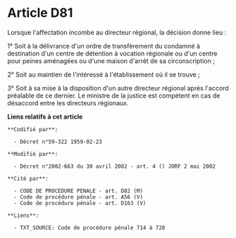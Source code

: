 # Article D81

Lorsque l'affectation incombe au directeur régional, la décision donne lieu :

1° Soit à la délivrance d'un ordre de transfèrement du condamné à destination d'un centre de détention à vocation régionale
ou d'un centre pour peines aménagées ou d'une maison d'arrêt de sa circonscription ;

2° Soit au maintien de l'intéressé à l'établissement où il se trouve ;

3° Soit à sa mise à la disposition d'un autre directeur régional après l'accord préalable de ce dernier. Le ministre de la
justice est compétent en cas de désaccord entre les directeurs régionaux.

**Liens relatifs à cet article**

	**Codifié par**:

	  - Décret n°59-322 1959-02-23

	**Modifié par**:

	  - Décret n°2002-663 du 30 avril 2002 - art. 4 () JORF 2 mai 2002

	**Cité par**:

	  - CODE DE PROCEDURE PENALE - art. D82 (M)
	  - Code de procédure pénale - art. A56 (V)
	  - Code de procédure pénale - art. D163 (V)

	**Liens**:

	  - TXT_SOURCE: Code de procédure pénale 714 à 728
